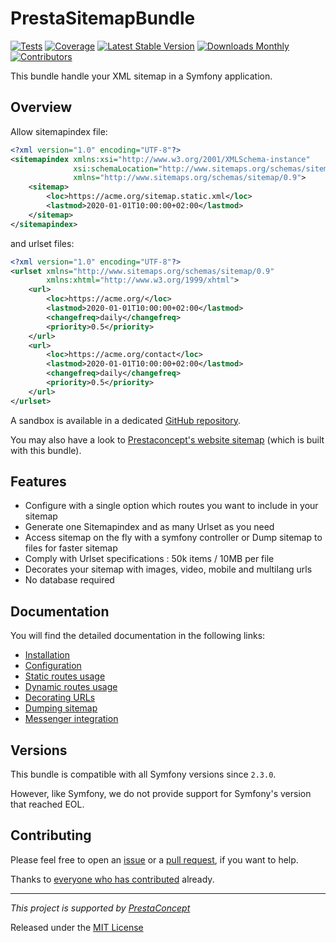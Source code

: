 # PrestaSitemapBundle

[![Tests](https://img.shields.io/github/workflow/status/prestaconcept/PrestaSitemapBundle/Tests?style=flat-square&label=tests)](https://github.com/prestaconcept/PrestaSitemapBundle/actions)
[![Coverage](https://img.shields.io/codecov/c/github/prestaconcept/PrestaSitemapBundle?style=flat-square)](https://codecov.io/gh/prestaconcept/PrestaSitemapBundle)
[![Latest Stable Version](https://img.shields.io/packagist/v/presta/sitemap-bundle?style=flat-square)](https://packagist.org/packages/presta/sitemap-bundle)
[![Downloads Monthly](https://img.shields.io/packagist/dm/presta/sitemap-bundle?style=flat-square)](https://packagist.org/packages/presta/sitemap-bundle)
[![Contributors](https://img.shields.io/github/contributors/prestaconcept/PrestaSitemapBundle?style=flat-square)](https://github.com/prestaconcept/PrestaSitemapBundle/graphs/contributors)


This bundle handle your XML sitemap in a Symfony application.


## Overview

Allow sitemapindex file:

```xml
<?xml version="1.0" encoding="UTF-8"?>
<sitemapindex xmlns:xsi="http://www.w3.org/2001/XMLSchema-instance"
              xsi:schemaLocation="http://www.sitemaps.org/schemas/sitemap/0.9 http://www.sitemaps.org/schemas/sitemap/0.9/siteindex.xsd"
              xmlns="http://www.sitemaps.org/schemas/sitemap/0.9">
    <sitemap>
        <loc>https://acme.org/sitemap.static.xml</loc>
        <lastmod>2020-01-01T10:00:00+02:00</lastmod>
    </sitemap>
</sitemapindex>
```

and urlset files:

```xml
<?xml version="1.0" encoding="UTF-8"?>
<urlset xmlns="http://www.sitemaps.org/schemas/sitemap/0.9" 
        xmlns:xhtml="http://www.w3.org/1999/xhtml">
    <url>
        <loc>https://acme.org/</loc>
        <lastmod>2020-01-01T10:00:00+02:00</lastmod>
        <changefreq>daily</changefreq>
        <priority>0.5</priority>
    </url>
    <url>
        <loc>https://acme.org/contact</loc>
        <lastmod>2020-01-01T10:00:00+02:00</lastmod>
        <changefreq>daily</changefreq>
        <priority>0.5</priority>
    </url>
</urlset>
```

A sandbox is available in a dedicated [GitHub repository](https://github.com/yann-eugone/presta-sitemap-test-project).

You may also have a look to [Prestaconcept's website sitemap](https://www.prestaconcept.net/sitemap.xml) 
(which is built with this bundle).


## Features

* Configure with a single option which routes you want to include in your sitemap
* Generate one Sitemapindex and as many Urlset as you need
* Access sitemap on the fly with a symfony controller or Dump sitemap to files for faster sitemap
* Comply with Urlset specifications : 50k items / 10MB per file
* Decorates your sitemap with images, video, mobile and multilang urls
* No database required


## Documentation

You will find the detailed documentation in the following links:

* [Installation](doc/1-installation.md)
* [Configuration](doc/2-configuration.md)
* [Static routes usage](doc/3-static-routes-usage.md)
* [Dynamic routes usage](doc/4-dynamic-routes-usage.md)
* [Decorating URLs](doc/5-decorating-urls.md)
* [Dumping sitemap](doc/6-dumping-sitemap.md)
* [Messenger integration](doc/7-messenger-integration.md)


## Versions

This bundle is compatible with all Symfony versions since `2.3.0`.

However, like Symfony, we do not provide support for Symfony's version that reached EOL.


## Contributing

Please feel free to open an [issue](https://github.com/prestaconcept/PrestaSitemapBundle/issues) 
or a [pull request](https://github.com/prestaconcept/PrestaSitemapBundle), 
if you want to help.

Thanks to
[everyone who has contributed](https://github.com/prestaconcept/PrestaSitemapBundle/graphs/contributors) already.

---

*This project is supported by [PrestaConcept](http://www.prestaconcept.net)*

Released under the [MIT License](LICENSE)
